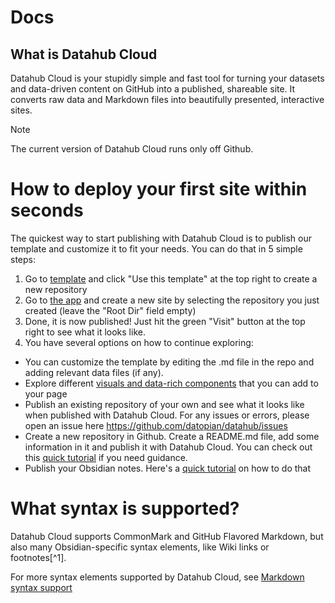 # Docs 

## What is Datahub Cloud 

Datahub Cloud is your stupidly simple and fast tool for turning your datasets and data-driven content on GitHub into a published, shareable site. It converts raw data and Markdown files into beautifully presented, interactive sites.

> [!note]
> The current version of Datahub Cloud runs only off Github.

# How to deploy your first site within seconds

The quickest way to start publishing with Datahub Cloud is to publish our template and customize it to fit your needs. You can do that in 5 simple steps:

1. Go to [template](https://github.com/datahubio/datahub-cloud-template) and click "Use this template" at the top right to create a new repository
2. Go to [the app](https://0613d040.sibforms.com/serve/MUIFAMLy5tXMDC-gFjXRxBEcvyVYV9O9KLVoKMp1n6WMXE4LBazZkkV78pTBf3FnJHdhQpJoOYL3KsAbAv9yDYJooerqar47yy2RQkuP_Vs0CEkHexRMrkWsbKtTIi_DMOa9KfzpRVFa959hSXqJByMY5Gj9OrZtEX3ZrfO5OJHh7fLxh3nYgnNIBwGTpxJ25XA_MxOKv_kHKNgM) and create a new site by selecting the repository you just created (leave the "Root Dir" field empty)
3. Done, it is now published! Just hit the green "Visit" button at the top right to see what it looks like.
4. You have several options on how to continue exploring:
  - You can customize the template by editing the .md file in the repo and adding relevant data files (if any).
  - Explore different [visuals and data-rich components](https://datahub.io/@Daniellappv/datahub-cloud-template-2/docs/Add%20visuals%20and%20data-rich%20components) that you can add to your page
  - Publish an existing repository of your own and see what it looks like when published with Datahub Cloud. For any issues or errors, please open an issue here https://github.com/datopian/datahub/issues
  - Create a new repository in Github. Create a README.md file, add some information in it and publish it with Datahub Cloud. You can check out this [quick tutorial](https://datahub.io/@olayway/docs/Create%20a%20dataset%20from%20scratch%20and%20publish%20it) if you need guidance. 
  - Publish your Obsidian notes. Here's a [quick tutorial](https://datahub.io/@olayway/docs/Publish%20your%20Obsidian%20vault) on how to do that

# What syntax is supported?

Datahub Cloud supports CommonMark and GitHub Flavored Markdown, but also many Obsidian-specific syntax elements, like Wiki links or footnotes[^1].

For more syntax elements supported by Datahub Cloud, see [Markdown syntax support](https://datahub.io/@olayway/docs/Markdown%20syntax%20support)

